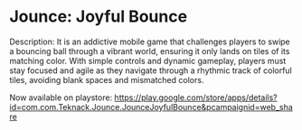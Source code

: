 # Jounce: Joyful Bounce
Description: It is an addictive mobile game that challenges players to swipe a bouncing ball through a vibrant world, ensuring it only lands on tiles of its matching color. With simple controls and dynamic gameplay, players must stay focused and agile as they navigate through a rhythmic track of colorful tiles, avoiding blank spaces and mismatched colors.

Now available on playstore:
https://play.google.com/store/apps/details?id=com.com.Teknack.Jounce.JounceJoyfulBounce&pcampaignid=web_share
